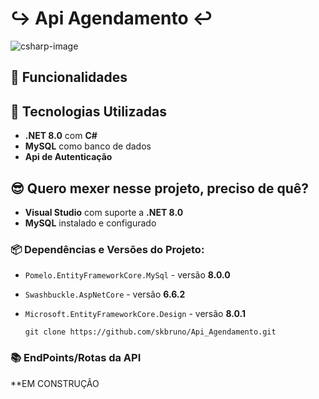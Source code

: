 # ↪︎ Api Agendamento ↩︎

![csharp-image](https://img.shields.io/badge/csharp-^2022-blue)

## 📌 Funcionalidades


## 🚀 Tecnologias Utilizadas

- **.NET 8.0** com **C#**  
- **MySQL** como banco de dados
- **Api de Autenticação** 

## 😎 Quero mexer nesse projeto, preciso de quê?

- **Visual Studio** com suporte a **.NET 8.0**  
- **MySQL** instalado e configurado  

### 📦 Dependências e Versões do Projeto:

- `Pomelo.EntityFrameworkCore.MySql` - versão **8.0.0**  
- `Swashbuckle.AspNetCore` - versão **6.6.2**  
- `Microsoft.EntityFrameworkCore.Design` - versão **8.0.1**  

  
  ```http
  git clone https://github.com/skbruno/Api_Agendamento.git
  ```

### 📚 EndPoints/Rotas da API

**EM CONSTRUÇÃO













